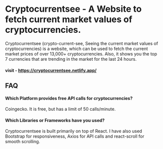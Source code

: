 
# Cryptocurrentsee - A Website to fetch current market values of cryptocurrencies.

Cryptocurrentsee (crypto-current-see, Seeing the current market values of cryptocurrencies)
is a website, which can be used to fetch the current market prices of over 13,000+ cryptocurrencies. Also, it shows you the top 7 currencies that are trending in the market for the last 24 hours.
#### visit - https://cryptocurrentsee.netlify.app/

## FAQ

#### Which Platform provides free API calls for cryptocurrencies?

Coingecko. It is free, but has a limit of 50 calls/minute.

#### Which Libraries or Frameworks have you used?

Cryptocurrentsee is built primarily on top of React. I have also used Bootstrap for responsiveness, Axios for API calls and react-scroll for smooth scrolling.

